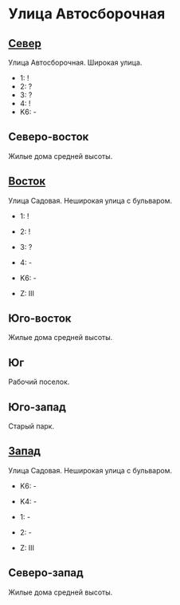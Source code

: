 # Улица Автосборочная

## [Север](./555080.md)

Улица Автосборочная.
Широкая улица.

* 1:    !
* 2:    ?
* 3:    ?
* 4:    !
* K6:   -

## Северо-восток

Жилые дома средней высоты.

## [Восток](./560085.md)

Улица Садовая.
Неширокая улица с бульваром.

* 1:    !
* 2:    !
* 3:    ?
* 4:    -
* K6:   -

* Z:    III

## Юго-восток

Жилые дома средней высоты.

## Юг

Рабочий поселок.

## Юго-запад

Старый парк.

## [Запад](./10550085.md)

Улица Садовая.
Неширокая улица с бульваром.

* K6:   -
* K4:   -
* 1:    -
* 2:    -

* Z:    III

## Северо-запад

Жилые дома средней высоты.
